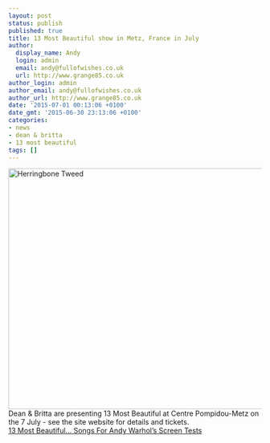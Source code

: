 ```yaml
---
layout: post
status: publish
published: true
title: 13 Most Beautiful show in Metz, France in July
author:
  display_name: Andy
  login: admin
  email: andy@fullofwishes.co.uk
  url: http://www.grange85.co.uk
author_login: admin
author_email: andy@fullofwishes.co.uk
author_url: http://www.grange85.co.uk
date: '2015-07-01 00:13:06 +0100'
date_gmt: '2015-06-30 23:13:06 +0100'
categories:
- news
- dean & britta
- 13 most beautiful
tags: []
---
```

<p><a href="https://www.flickr.com/photos/grange85/4845185642" title="Herringbone Tweed by Andy Aldridge, on Flickr"><img class="aligncenter" src="https://c1.staticflickr.com/5/4154/4845185642_6cd4ce4693_z.jpg" width="640" height="480" alt="Herringbone Tweed"></a><br />
Dean & Britta are presenting <span class="removed_link" title="http://db.fullofwishes.co.uk/dean-and-britta/shows/2015-07-07-centre-pompidou-metz-france.html">13 Most Beautiful at Centre Pompidou-Metz on the 7 July</span> - see the site website for details and tickets.<br />
<a href="http://www.centrepompidou-metz.fr/en/13-most-beautiful-songs-andy-warhol-s-screen-tests">13 Most Beautiful… Songs For Andy Warhol’s Screen Tests</a></p>
